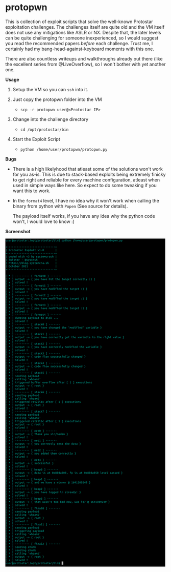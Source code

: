 # protopwn

This is collection of exploit scripts that solve the well-known Protostar exploitation challenges.
The challenges itself are quite old and the VM itself does not use any mitigations like ASLR or NX.
Despite that, the later levels can be quite challenging for someone inexperienced, so I would suggest you read the recommended papers _before_ each challenge.
Trust me, I certainly had my bang-head-against-keyboard moments with this one.

There are also countless writeups and walkthroughs already out there (like the excellent series from @LiveOverflow), so I won't bother with yet another one.

**Usage**

1. Setup the VM so you can `ssh` into it.

2. Just copy the protopwn folder into the VM

    * `scp -r protopwn user@<Protostar IP>`

3. Change into the challenge directory

    * `cd /opt/protostar/bin`

4. Start the Exploit Script

    * `python /home/user/protopwn/protopwn.py`

**Bugs**

* There is a high likelyhood that atleast some of the solutions won't work for you as-is.
  This is due to stack-based exploits being extremely finicky to get right and reliable for every machine configuration, atleast 
  when used in simple ways like here. So expect to do some tweaking if you want this to work.

* In the `format4` level, I have no idea why it won't work when calling the binary from python with `Popen` (See source for details).

  The payload itself works, if you have any idea why the python code won't, I would love to know :)

**Screenshot** 

![screenshot](screen.png)
